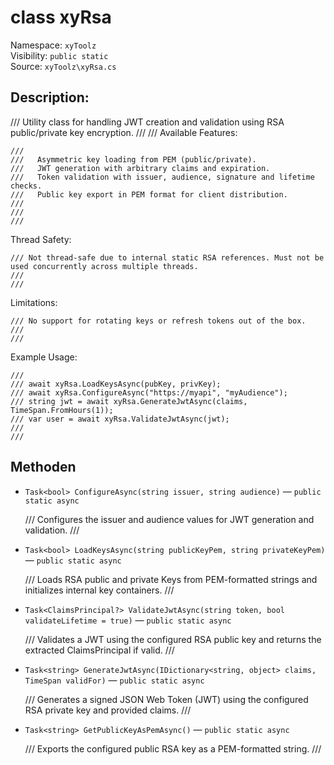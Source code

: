 # class xyRsa

Namespace: `xyToolz`  
Visibility: `public static`  
Source: `xyToolz\xyRsa.cs`

## Description:

/// Utility class for handling JWT creation and validation using RSA public/private key encryption.
    ///
    /// 
Available Features:

    /// 
    ///   Asymmetric key loading from PEM (public/private).
    ///   JWT generation with arbitrary claims and expiration.
    ///   Token validation with issuer, audience, signature and lifetime checks.
    ///   Public key export in PEM format for client distribution.
    /// 
    ///
    /// 
Thread Safety:

    /// Not thread-safe due to internal static RSA references. Must not be used concurrently across multiple threads.
    ///
    /// 
Limitations:

    /// No support for rotating keys or refresh tokens out of the box.
    ///
    /// 
Example Usage:

    /// 
    /// await xyRsa.LoadKeysAsync(pubKey, privKey);
    /// await xyRsa.ConfigureAsync("https://myapi", "myAudience");
    /// string jwt = await xyRsa.GenerateJwtAsync(claims, TimeSpan.FromHours(1));
    /// var user = await xyRsa.ValidateJwtAsync(jwt);
    /// 
    ///

## Methoden

- `Task<bool> ConfigureAsync(string issuer, string audience)` — `public static async`
  
  /// Configures the issuer and audience values for JWT generation and validation.
        ///
- `Task<bool> LoadKeysAsync(string publicKeyPem, string privateKeyPem)` — `public static async`
  
  /// Loads RSA public and private Keys from PEM-formatted strings and initializes internal key containers.
        ///
- `Task<ClaimsPrincipal?> ValidateJwtAsync(string token, bool validateLifetime = true)` — `public static async`
  
  /// Validates a JWT using the configured RSA public key and returns the extracted ClaimsPrincipal if valid.
        ///
- `Task<string> GenerateJwtAsync(IDictionary<string, object> claims, TimeSpan validFor)` — `public static async`
  
  /// Generates a signed JSON Web Token (JWT) using the configured RSA private key and provided claims.
        ///
- `Task<string> GetPublicKeyAsPemAsync()` — `public static async`
  
  /// Exports the configured public RSA key as a PEM-formatted string.
        ///

